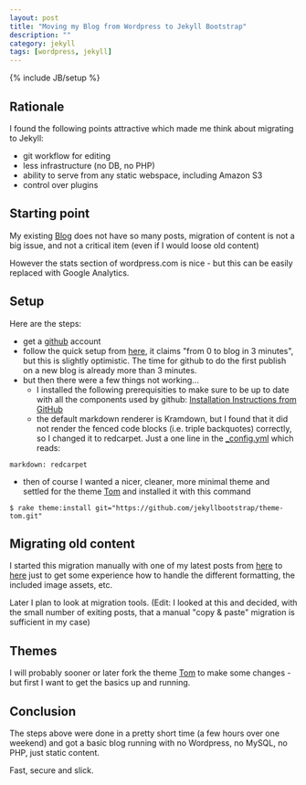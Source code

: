 ```yaml
---
layout: post
title: "Moving my Blog from Wordpress to Jekyll Bootstrap"
description: ""
category: jekyll 
tags: [wordpress, jekyll]
---
```

{% include JB/setup %}

## Rationale

I found the following points attractive which made me think about migrating to Jekyll: 

- git workflow for editing
- less infrastructure (no DB, no PHP)
- ability to serve from any static webspace, including Amazon S3
- control over plugins

## Starting point

My existing [Blog](http://abarbanell.wordpress.com) does not have so many posts, 
migration of content is not a big issue, and not a critical item 
(even if I would loose old content)

However the stats section of wordpress.com is nice - but this can be easily replaced with 
Google Analytics.

## Setup

Here are the steps: 

- get a [github](http://www.github.com) account
- follow the quick setup from [here](http://jekyllbootstrap.com/usage/jekyll-quick-start.html), 
  it claims "from 0 to blog in 3 minutes", but this is slightly optimistic. 
  The time for github to do the first publish on a new blog is already more than 3 minutes.
- but then there were a few things not working...
  - I installed the following prerequisities to make sure to be up to date with all the components 
    used by github: [Installation Instructions from GitHub](https://help.github.com/articles/using-jekyll-with-pages)
  - the default markdown renderer is Kramdown, but I found that it did not render the fenced code blocks 
    (i.e. triple backquotes) correctly, so I changed it to redcarpet. Just a one line in the 
    [_config.yml](https://github.com/abarbanell/abarbanell.github.io/blob/master/_config.yml) which reads: 

```
markdown: redcarpet
```

- then of course I wanted a nicer, cleaner, more minimal theme and settled for the theme 
[Tom](https://github.com/jekyllbootstrap/theme-tom) 
and installed it with this command 

```
$ rake theme:install git="https://github.com/jekyllbootstrap/theme-tom.git"
```

## Migrating old content

I started this migration manually with one of my latest posts 
from [here](http://abarbanell.wordpress.com/2014/08/26/rabbitmq-on-raspberry-pi/) 
to [here](http:/linux/2014/08/26/rabbitmq-on-raspberry-pi) 
just to get some experience how to handle the different formatting, the included image assets, etc. 

Later I plan to look at migration tools.
(Edit: I looked at this and decided, with the small number of exiting posts, that a manual 
"copy & paste" migration is sufficient in my case)

## Themes

I will probably sooner or later fork the theme [Tom](https://github.com/jekyllbootstrap/theme-tom) 
to make some changes - but first I want to get the basics up and running.

## Conclusion

The steps above were done in a pretty short time (a few hours over one weekend) and got 
a basic blog running with no Wordpress, no MySQL, no PHP, just static content.

Fast, secure and slick. 
